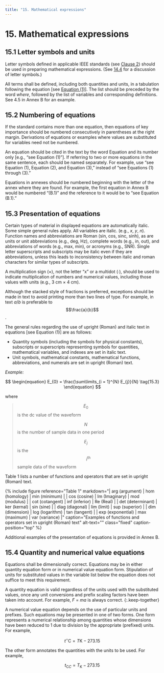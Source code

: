 ```yaml
---
title: "15. Mathematical expressions"
---
```


# 15. Mathematical expressions

## 15.1 Letter symbols and units

Letter symbols defined in applicable IEEE standards (see [Clause 2](02.html)) should be used in preparing mathematical expressions. (See [14.4](14.html#clause-14-4) for a discussion of letter symbols.)

All terms shall be defined, including both quantities and units, in a tabulation following the equation [see [Equation (1)](#formula-1)]. The list should be preceded by the word *where*, followed by the list of variables and corresponding definitions. See 4.5 in Annex B for an example.

## 15.2 Numbering of equations

If the standard contains more than one equation, then equations of key importance should be numbered consecutively in parentheses at the right margin. Derivations of equations or examples where values are substituted for variables need not be numbered.

An equation should be cited in the text by the word Equation and its number only [e.g., “see Equation (1)”]. If referring to two or more equations in the same sentence, each should be named separately. For example, use “see Equation (1), Equation (2), and Equation (3),” instead of “see Equations (1) through (3).”

Equations in annexes should be numbered beginning with the letter of the annex where they are found. For example, the first equation in Annex B would be numbered “(B.1)” and the reference to it would be to “see Equation (B.1).”

## 15.3 Presentation of equations

Certain types of material in displayed equations are automatically italic. Some simple general rules apply. All variables are italic. (e.g., *x*, *y*, *n*). Function names and abbreviations are Roman (sin, cos, sinc, sinh), as are units or unit abbreviations (e.g., deg, Hz), complete words (e.g., in, out), and abbreviations of words (e.g., max, min), or acronyms (e.g., SNR). Single letter superscripts and subscripts may be italic even if they are abbreviations, unless this leads to inconsistency between italic and roman characters for similar types of subscripts.

A multiplication sign (×), not the letter “x” or a multidot (∙), should be used to indicate multiplication of numbers and numerical values, including those values with units (e.g., 3 cm × 4 cm).

Although the stacked style of fractions is preferred, exceptions should be made in text to avoid printing more than two lines of type. For example, in text *a*/*b* is preferable to $$\frac{a}{b}$$.

The general rules regarding the use of upright (Roman) and italic text in equations [see Equation (1)] are as follows:

* Quantity symbols (including the symbols for physical constants), subscripts or superscripts representing symbols for quantities, mathematical variables, and indexes are set in italic text.
* Unit symbols, mathematical constants, mathematical functions, abbreviations, and numerals are set in upright (Roman) text.

*Example:*

$$
\begin{equation}
E_{0} = \frac{\sum\limits_{i = 1}^{N} E_{j}}{N} \tag{15.3}
\end{equation}
$$

where

> $$E_{0} \quad$$ is the dc value of the waveform
>
> $$N \quad$$ is the number of sample data in one period
>
> $$E_{j} \quad$$ is the $$i^{\text{th}}$$ sample data of the waveform

Table 1 lists a number of functions and operators that are set in upright (Roman) text.

{% include figure
   reference="Table 1"
   markdown="| arg (argument)    | hom (homology)  | min (minimum)  |
| cos (cosine)      | Im (Imaginary)  | mod (modulus)  |
| cot (cotangent)   | inf (inferior)  | Re (Real)      |
| det (determinant) | ker (kernal)    | sin (sine)     |
| diag (diagonal)   | lim (limit)     | sup (superior) |
| dim (dimension)   | log (logarithm) | tan (tangent)  |
| exp (exponential) | max (maximum)   | var (variance) |"
   caption="Examples of functions and operators set in upright (Roman) text"
   alt-text=""
   class="fixed"
   caption-position="top"
%}

Additional examples of the presentation of equations is provided in Annex B.

## 15.4 Quantity and numerical value equations

Equations shall be dimensionally correct. Equations may be in either quantity equation form or in numerical value equation form. Stipulation of units for substituted values in the variable list below the equation does not suffice to meet this requirement.

A quantity equation is valid regardless of the units used with the substituted values, once any unit conversions and prefix scaling factors have been taken into account. For example, *F* = *ma* is always correct.
{:.keep-together}

A numerical value equation depends on the use of particular units and prefixes. Such equations may be presented in one of two forms. One form represents a numerical relationship among quantities whose dimensions have been reduced to 1 due to division by the appropriate (prefixed) units. For example,

$$t^{\circ} \mathrm{C} = T \mathrm{K} - 273.15$$

The other form annotates the quantities with the units to be used. For example,

$${t}_{\mathrm{C} C} = {T}_{\mathrm{K}} - 273.15$$
